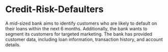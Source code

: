 # Credit-Risk-Defaulters
A mid-sized bank aims to identify customers who are likely to default on their loans within the next 6 months. Additionally, the bank wants to segment its customers for targeted marketing. The bank has provided customer data, including loan information, transaction history, and account details.
